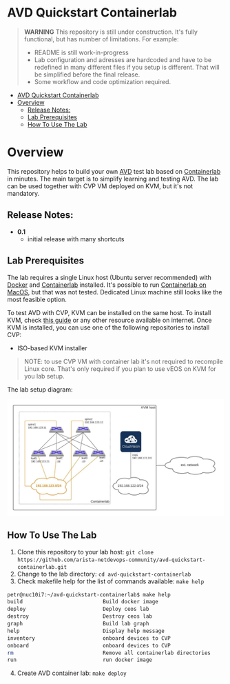 # AVD Quickstart Containerlab

> **WARNING**
> This repository is still under construction. It's fully functional, but has number of limitations.
> For example:
> - README is still work-in-progress
> - Lab configuration and adresses are hardcoded and have to be redefined in many different files if you setup is different. That will be simplified before the final release.
> - Some workflow and code optimization required.

- [AVD Quickstart Containerlab](#avd-quickstart-containerlab)
- [Overview](#overview)
  - [Release Notes:](#release-notes)
  - [Lab Prerequisites](#lab-prerequisites)
  - [How To Use The Lab](#how-to-use-the-lab)

# Overview

This repository helps to build your own [AVD](https://avd.sh/en/latest/) test lab based on [Containerlab](https://containerlab.srlinux.dev/) in minutes.
The main target is to simplify learning and testing AVD.
The lab can be used together with CVP VM deployed on KVM, but it's not mandatory.

## Release Notes:

- **0.1**
  - initial release with many shortcuts

## Lab Prerequisites

The lab requires a single Linux host (Ubuntu server recommended) with [Docker](https://docs.docker.com/engine/install/ubuntu/) and [Containerlab](https://containerlab.srlinux.dev/install/) installed.
It's possible to run [Containerlab on MacOS](https://containerlab.srlinux.dev/install/#mac-os), but that was not tested. Dedicated Linux machine still looks like the most feasible option.

To test AVD with CVP, KVM can be installed on the same host. To install KVM, check [this guide](https://github.com/arista-netdevops-community/kvm-lab-for-network-engineers) or any other resource available on internet. Once KVM is installed, you can use one of the following repositories to install CVP:
- ISO-based KVM installer

> NOTE: to use CVP VM with container lab it's not required to recompile Linux core. That's only required if you plan to use vEOS on KVM for you lab setup.

The lab setup diagram:

![lab diagram](media/avd_quickstart.jpeg)

## How To Use The Lab

1. Clone this repository to your lab host: `git clone https://github.com/arista-netdevops-community/avd-quickstart-containerlab.git`
2. Change to the lab directory: `cd avd-quickstart-containerlab`
3. Check makefile help for the list of commands available: `make help`

```zsh
petr@nuc10i7:~/avd-quickstart-containerlab$ make help
build                          Build docker image
deploy                         Deploy ceos lab
destroy                        Destroy ceos lab
graph                          Build lab graph
help                           Display help message
inventory                      onboard devices to CVP
onboard                        onboard devices to CVP
rm                             Remove all containerlab directories
run                            run docker image
```

4. Create AVD container lab: `make deploy`